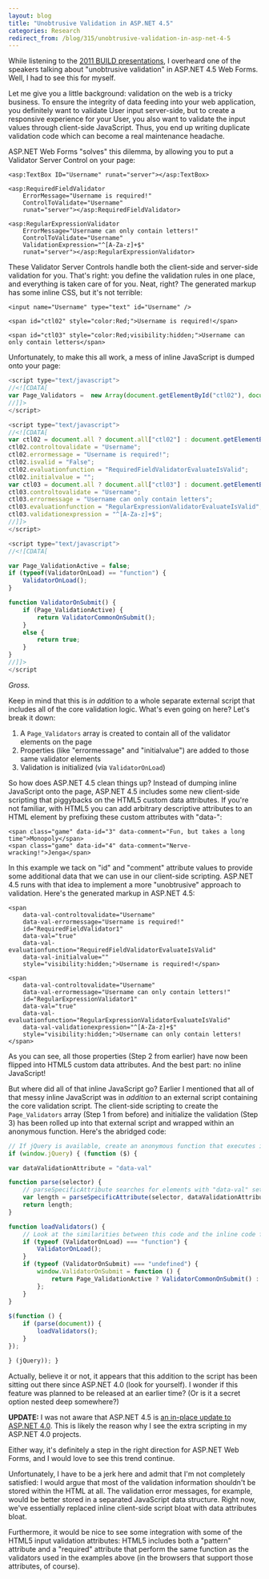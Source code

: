 ```yaml
---
layout: blog
title: "Unobtrusive Validation in ASP.NET 4.5"
categories: Research
redirect_from: /blog/315/unobtrusive-validation-in-asp-net-4-5
---
```


While listening to the [2011 BUILD presentations](http://www.buildwindows.com/), I overheard one of the speakers talking about "unobtrusive validation" in ASP.NET 4.5 Web Forms. Well, I had to see this for myself.

Let me give you a little background: validation on the web is a tricky business. To ensure the integrity of data feeding into your web application, you definitely want to validate User input server-side, but to create a responsive experience for your User, you also want to validate the input values through client-side JavaScript. Thus, you end up writing duplicate validation code which can become a real maintenance headache.

ASP.NET Web Forms "solves" this dilemma, by allowing you to put a Validator Server Control on your page:

```markup
<asp:TextBox ID="Username" runat="server"></asp:TextBox>

<asp:RequiredFieldValidator
	ErrorMessage="Username is required!"
	ControlToValidate="Username"
	runat="server"></asp:RequiredFieldValidator>

<asp:RegularExpressionValidator
	ErrorMessage="Username can only contain letters!"
	ControlToValidate="Username"
	ValidationExpression="^[A-Za-z]+$"
	runat="server"></asp:RegularExpressionValidator>
```

These Validator Server Controls handle both the client-side and server-side validation for you. That's right: you define the validation rules in one place, and everything is taken care of for you. Neat, right? The generated markup has some inline CSS, but it's not terrible:

```markup
<input name="Username" type="text" id="Username" />

<span id="ctl02" style="color:Red;">Username is required!</span>

<span id="ctl03" style="color:Red;visibility:hidden;">Username can only contain letters</span>
```

Unfortunately, to make this all work, a mess of inline JavaScript is dumped onto your page:

```javascript
<script type="text/javascript">
//<![CDATA[
var Page_Validators =  new Array(document.getElementById("ctl02"), document.getElementById("ctl03"));
//]]>
</script>

<script type="text/javascript">
//<![CDATA[
var ctl02 = document.all ? document.all["ctl02"] : document.getElementById("ctl02");
ctl02.controltovalidate = "Username";
ctl02.errormessage = "Username is required!";
ctl02.isvalid = "False";
ctl02.evaluationfunction = "RequiredFieldValidatorEvaluateIsValid";
ctl02.initialvalue = "";
var ctl03 = document.all ? document.all["ctl03"] : document.getElementById("ctl03");
ctl03.controltovalidate = "Username";
ctl03.errormessage = "Username can only contain letters";
ctl03.evaluationfunction = "RegularExpressionValidatorEvaluateIsValid";
ctl03.validationexpression = "^[A-Za-z]+$";
//]]>
</script>

<script type="text/javascript">
//<![CDATA[

var Page_ValidationActive = false;
if (typeof(ValidatorOnLoad) == "function") {
	ValidatorOnLoad();
}

function ValidatorOnSubmit() {
	if (Page_ValidationActive) {
		return ValidatorCommonOnSubmit();
	}
	else {
		return true;
	}
}
//]]>
</script
```

_Gross._

Keep in mind that this is _in addition_ to a whole separate external script that includes all of the core validation logic. What's even going on here? Let's break it down:

1. A `Page_Validators` array is created to contain all of the validator elements on the page
2. Properties (like "errormessage" and "initialvalue") are added to those same validator elements
3. Validation is initialized (via `ValidatorOnLoad`)

So how does ASP.NET 4.5 clean things up? Instead of dumping inline JavaScript onto the page, ASP.NET 4.5 includes some new client-side scripting that piggybacks on the HTML5 custom data attributes. If you're not familiar, with HTML5 you can add arbitrary descriptive attributes to an HTML element by prefixing these custom attributes with "data-":

```markup
<span class="game" data-id="3" data-comment="Fun, but takes a long time">Monopoly</span>
<span class="game" data-id="4" data-comment="Nerve-wracking!">Jenga</span>
```

In this example we tack on "id" and "comment" attribute values to provide some additional data that we can use in our client-side scripting. ASP.NET 4.5 runs with that idea to implement a more "unobtrusive" approach to validation. Here's the generated markup in ASP.NET 4.5:

```markup
<span
	data-val-controltovalidate="Username"
	data-val-errormessage="Username is required!"
	id="RequiredFieldValidator1"
	data-val="true"
	data-val-evaluationfunction="RequiredFieldValidatorEvaluateIsValid"
	data-val-initialvalue=""
	style="visibility:hidden;">Username is required!</span>

<span
	data-val-controltovalidate="Username"
	data-val-errormessage="Username can only contain letters!"
	id="RegularExpressionValidator1"
	data-val="true"
	data-val-evaluationfunction="RegularExpressionValidatorEvaluateIsValid"
	data-val-validationexpression="^[A-Za-z]+$"
	style="visibility:hidden;">Username can only contain letters!</span>
```

As you can see, all those properties (Step 2 from earlier) have now been flipped into HTML5 custom data attributes. And the best part: no inline JavaScript!

But where did all of that inline JavaScript go? Earlier I mentioned that all of that messy inline JavaScript was in _addition_ to an external script containing the core validation script. The client-side scripting to create the `Page_Validators` array (Step 1 from before) and initialize the validation (Step 3) has been rolled up into that external script and wrapped within an anonymous function. Here's the abridged code:

```javascript
// If jQuery is available, create an anonymous function that executes immediately
if (window.jQuery) { (function ($) {

var dataValidationAttribute = "data-val"

function parse(selector) {
	// parseSpecificAttribute searches for elements with "data-val" set to "true"
	var length = parseSpecificAttribute(selector, dataValidationAttribute, Page_Validators);
	return length;
}

function loadValidators() {
	// Look at the similarities between this code and the inline code from earlier
	if (typeof (ValidatorOnLoad) === "function") {
		ValidatorOnLoad();
	}
	if (typeof (ValidatorOnSubmit) === "undefined") {
		window.ValidatorOnSubmit = function () {
			return Page_ValidationActive ? ValidatorCommonOnSubmit() : true;
		};
	}
}
		
$(function () {
	if (parse(document)) {
		loadValidators();
	}
});

} (jQuery)); }
```

Actually, believe it or not, it appears that this addition to the script has been sitting out there since ASP.NET 4.0 (look for yourself). I wonder if this feature was planned to be released at an earlier time? (Or is it a secret option nested deep somewhere?)

**UPDATE:** I was not aware that ASP.NET 4.5 is [an in-place update to ASP.NET 4.0](http://www.devproconnections.com/article/net-framework/net-framework-45-versioning-faces-problems-141160). This is likely the reason why I see the extra scripting in my ASP.NET 4.0 projects.

Either way, it's definitely a step in the right direction for ASP.NET Web Forms, and I would love to see this trend continue.

Unfortunately, I have to be a jerk here and admit that I'm not completely satisfied: I would argue that most of the validation information shouldn't be stored within the HTML at all. The validation error messages, for example, would be better stored in a separated JavaScript data structure. Right now, we've essentially replaced inline client-side script bloat with data attributes bloat.

Furthermore, it would be nice to see some integration with some of the HTML5 input validation attributes: HTML5 includes both a "pattern" attribute and a "required" attribute that perform the same function as the validators used in the examples above (in the browsers that support those attributes, of course).
